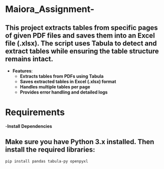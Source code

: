 # Maiora_Assignment-
## This project extracts tables from specific pages of given PDF files and saves them into an Excel file (.xlsx). The script uses Tabula to detect and extract tables while ensuring the table structure remains intact.

- **Features**:
  - **Extracts tables from PDFs using Tabula** 
  - **Saves extracted tables in Excel (.xlsx) format** 
  - **Handles multiple tables per page** 
  - **Provides error handling and detailed logs** 


# Requirements
  -**Install Dependencies**
## Make sure you have Python 3.x installed. Then install the required libraries:
```bash
pip install pandas tabula-py openpyxl
```
